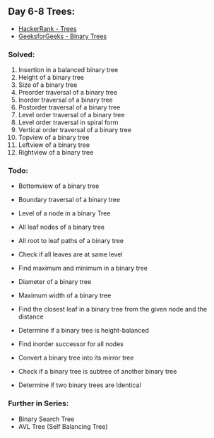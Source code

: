 ## Day 6-8 Trees: 
* [HackerRank - Trees](https://www.hackerrank.com/domains/data-structures/trees)
* [GeeksforGeeks - Binary Trees](http://www.geeksforgeeks.org/data-structures/#BinaryTree)

### Solved:
1. Insertion in a balanced binary tree
2. Height of a binary tree
3. Size of a binary tree
4. Preorder traversal of a binary tree
5. Inorder traversal of a binary tree
6. Postorder traversal of a binary tree
7. Level order traversal of a binary tree
8. Level order traversal in spiral form
9. Vertical order traversal of a binary tree
10. Topview of a binary tree
11. Leftview of a binary tree
12. Rightview of a binary tree

### Todo:

* Bottomview of a binary tree
* Boundary traversal of a binary tree
* Level of a node in a binary Tree
* All leaf nodes of a binary tree
* All root to leaf paths of a binary tree
* Check if all leaves are at same level
* Find maximum and minimum in a binary tree
* Diameter of a binary tree
* Maximum width of a binary tree
* Find the closest leaf in a binary tree from the given node and the distance

* Determine if a binary tree is height-balanced
* Find inorder successor for all nodes
* Convert a binary tree into its mirror tree
* Check if a binary tree is subtree of another binary tree
* Determine if two binary trees are Identical

### Further in Series:
* Binary Search Tree
* AVL Tree (Self Balancing Tree)


